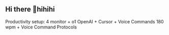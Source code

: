 ## Hi there 👋hihihi 

Productivity setup: 4 monitor + o1 OpenAI + Cursor + Voice Commands 180 wpm +  Voice Command Protocols
  
